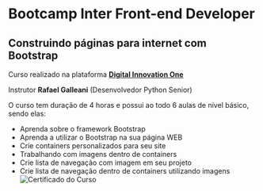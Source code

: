# Bootcamp Inter Front-end Developer
## Construindo páginas para internet com Bootstrap

Curso realizado na plataforma  **[Digital Innovation One](https://www.dio.me/)**

Instrutor **Rafael Galleani** (Desenvolvedor Python Senior)

O curso tem duração de 4 horas e possui ao todo 6 aulas de nível básico, sendo elas:

- Aprenda sobre o framework Bootstrap
- Aprenda a utilizar o Bootstrap na sua página WEB
- Crie containers personalizados para seu site
- Trabalhando com imagens dentro de containers
- Crie lista de navegação com imagem em seu projeto
- Crie lista de navegação dentro de containers utilizando imagens
![Certificado do Curso](https://hermes.digitalinnovation.one/certificates/cover/C0343B8E.jpg)
